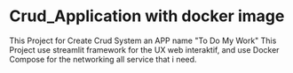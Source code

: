 # Crud_Application with docker image

This Project for Create Crud System an APP name "To Do My Work"
This Project use streamlit framework for the UX web interaktif, and use Docker Compose for the networking all service that i need.
